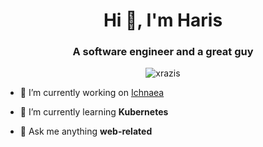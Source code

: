 <h1 align="center">Hi 🤙, I'm Haris</h1>
<h3 align="center">A software engineer and a great guy</h3>

<p align="center"> <img src="https://komarev.com/ghpvc/?username=xrazis&label=Profile%20views&color=0e75b6&style=flat" alt="xrazis" /> </p>

- 🔭 I’m currently working on [Ichnaea](https://github.com/xrazis/ichnaea)

- 🌱 I’m currently learning **Kubernetes**

- 💬 Ask me anything **web-related**
